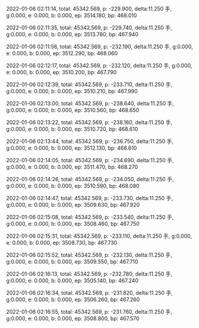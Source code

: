 2022-01-06 02:11:14, total: 45342.569, p: -229.900, delta:11.250 手, g:0.000, e: 0.000, b: 0.000, ep: 3514.180, bp: 468.010

2022-01-06 02:11:35, total: 45342.569, p: -229.740, delta:11.250 手, g:0.000, e: 0.000, b: 0.000, ep: 3513.780, bp: 467.940

2022-01-06 02:11:56, total: 45342.569, p: -232.190, delta:11.250 手, g:0.000, e: 0.000, b: 0.000, ep: 3512.290, bp: 468.060

2022-01-06 02:12:17, total: 45342.569, p: -232.120, delta:11.250 手, g:0.000, e: 0.000, b: 0.000, ep: 3510.200, bp: 467.790

2022-01-06 02:12:39, total: 45342.569, p: -233.710, delta:11.250 手, g:0.000, e: 0.000, b: 0.000, ep: 3510.210, bp: 467.990

2022-01-06 02:13:00, total: 45342.569, p: -238.640, delta:11.250 手, g:0.000, e: 0.000, b: 0.000, ep: 3510.560, bp: 468.650

2022-01-06 02:13:22, total: 45342.569, p: -238.160, delta:11.250 手, g:0.000, e: 0.000, b: 0.000, ep: 3510.720, bp: 468.610

2022-01-06 02:13:44, total: 45342.569, p: -236.750, delta:11.250 手, g:0.000, e: 0.000, b: 0.000, ep: 3512.130, bp: 468.610

2022-01-06 02:14:05, total: 45342.569, p: -234.690, delta:11.250 手, g:0.000, e: 0.000, b: 0.000, ep: 3511.470, bp: 468.270

2022-01-06 02:14:26, total: 45342.569, p: -234.050, delta:11.250 手, g:0.000, e: 0.000, b: 0.000, ep: 3510.590, bp: 468.080

2022-01-06 02:14:47, total: 45342.569, p: -233.730, delta:11.250 手, g:0.000, e: 0.000, b: 0.000, ep: 3509.630, bp: 467.920

2022-01-06 02:15:08, total: 45342.569, p: -233.540, delta:11.250 手, g:0.000, e: 0.000, b: 0.000, ep: 3508.460, bp: 467.750

2022-01-06 02:15:31, total: 45342.569, p: -233.110, delta:11.250 手, g:0.000, e: 0.000, b: 0.000, ep: 3508.730, bp: 467.730

2022-01-06 02:15:52, total: 45342.569, p: -232.130, delta:11.250 手, g:0.000, e: 0.000, b: 0.000, ep: 3509.550, bp: 467.710

2022-01-06 02:16:13, total: 45342.569, p: -232.780, delta:11.250 手, g:0.000, e: 0.000, b: 0.000, ep: 3505.140, bp: 467.240

2022-01-06 02:16:34, total: 45342.569, p: -231.820, delta:11.250 手, g:0.000, e: 0.000, b: 0.000, ep: 3506.260, bp: 467.260

2022-01-06 02:16:55, total: 45342.569, p: -231.760, delta:11.250 手, g:0.000, e: 0.000, b: 0.000, ep: 3508.800, bp: 467.570